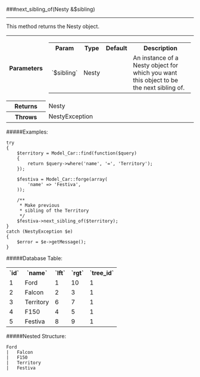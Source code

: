 ###next_sibling_of(Nesty &amp;$sibling)

----------

This method returns the Nesty object.

<table>
	<tr>
		<th>Parameters</th>
		<td>
			<table class="parameters">
				<tr>
					<th>Param</th>
					<th>Type</th>
					<th>Default</th>
					<th>Description</th>
				</tr>
				<tr>
					<td>`$sibling`</td>
					<td>Nesty</td>
					<td></td>
					<td>An instance of a Nesty object for which you want this object to be the next sibling of.</td>
				</tr>
			</table>
		</td>
	</tr>
	<tr>
		<th>Returns</th>
		<td>Nesty</td>
	</tr>
	<tr>
		<th>Throws</th>
		<td>NestyException</td>
	</tr>
</table>

#####Examples:

	try
	{
		$territory = Model_Car::find(function($query)
		{
			return $query->where('name', '=', 'Territory');
		});

		$festiva = Model_Car::forge(array(
			'name' => 'Festiva',
		));

		/**
		 * Make previous
		 * sibling of the Territory
		 */
		$festiva->next_sibling_of($territory);
	}
	catch (NestyException $e)
	{
		$error = $e->getMessage();
	}


#####Database Table:

<table>
	<tr>
		<th>`id`</th>
		<th>`name`</th>
		<th>`lft`</th>
		<th>`rgt`</th>
		<th>`tree_id`</th>
	</tr>
	<tr>
		<td>1</td>
		<td>Ford</td>
		<td>1</td>
		<td>10</td>
		<td>1</td>
	</tr>
	<tr>
		<td>2</td>
		<td>Falcon</td>
		<td>2</td>
		<td>3</td>
		<td>1</td>
	</tr>
	<tr>
		<td>3</td>
		<td>Territory</td>
		<td>6</td>
		<td>7</td>
		<td>1</td>
	</tr>
	<tr>
		<td>4</td>
		<td>F150</td>
		<td>4</td>
		<td>5</td>
		<td>1</td>
	</tr>
	<tr>
		<td>5</td>
		<td>Festiva</td>
		<td>8</td>
		<td>9</td>
		<td>1</td>
	</tr>
</table>

#####Nested Structure:

	Ford
	|   Falcon
	|   F150
	|   Territory
	|   Festiva
